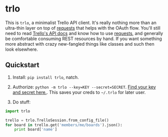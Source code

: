 # trlo

This is `trlo`, a minimalist Trello API client. It's really nothing more than an ultra-thin layer on top of [requests](http://python-requests.org/) that helps with the OAuth flow. You'll still need to read [Trello's API docs](https://trello.com/docs/) and know how to use [requests](http://python-requests.org/), and generally be comfortable consuming REST resources by hand. If you want something more abstract with crazy new-fangled things like classes and such then look elsewhere.

## Quickstart

1. Install: `pip install trlo`, natch.

2. Authorize: `python -m trlo --key=KEY --secret=SECRET`. [Find your key and secret here.](https://trello.com/1/appKey/generate). This saves your creds to `~/.trlo` for later user.

3. Do stuff:

```python
import trlo

trello = trlo.TrelloSession.from_config_file()
for board in trello.get('members/me/boards').json():
    print board['name']
```

